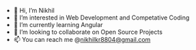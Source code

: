 - 👋 Hi, I’m Nikhil
- 👀 I’m interested in Web Development and Competative Coding
- 🌱 I’m currently learning Angular 
- 💞️ I’m looking to collaborate on Open Source Projects
- 📫 You can reach me @nikhilkr8804@gmail.com

<!---
nk0854/nk0854 is a ✨ special ✨ repository because its `README.md` (this file) appears on your GitHub profile.
You can click the Preview link to take a look at your changes.
--->
